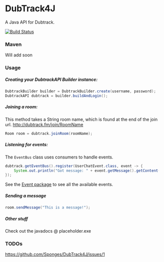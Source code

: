 # DubTrack4J
A Java API for Dubtrack.

[![Build Status](https://travis-ci.org/Sponges/DubTrack4J.svg?branch=master)](https://travis-ci.org/Sponges/DubTrack4J)

### Maven
Will add soon

### Usage
##### Creating your DubtrackAPI Builder instance:
```java
DubtrackBuilder builder = DubtrackBuilder.create(username, password);
DubtrackAPI dubtrack = builder.buildAndLogin();
```

##### Joining a room:
This method takes a String room name, which is found at the end of the join url. http://dubtrack.fm/join/RoomName
```java
Room room = dubtrack.joinRoom(roomName);
```

##### Listening for events:
The `EventBus` class uses consumers to handle events.
```java
dubtrack.getEventBus().register(UserChatEvent.class, event -> {
    System.out.println("Got message: " + event.getMessage().getContent());
});
```
See the [Event package](https://github.com/Sponges/DubTrack4J/tree/master/src/main/java/io/sponges/dubtrack4j/event) to see all the available events.

##### Sending a message
```java
room.sendMessage("This is a message!");
```

##### Other stuff
Check out the javadocs @ placeholder.exe

### TODOs
https://github.com/Sponges/DubTrack4J/issues/1
